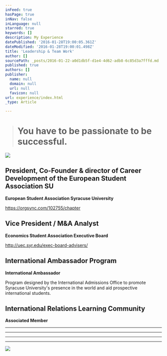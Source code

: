 ```yaml
---
inFeed: true
hasPage: true
inNav: false
inLanguage: null
starred: true
keywords: []
description: My Experience
datePublished: '2016-01-28T19:00:05.361Z'
dateModified: '2016-01-28T19:00:01.498Z'
title: 'Leadership & Team Work'
author: []
sourcePath: _posts/2016-01-22-a0d1db5f-d1e4-4d62-adb8-6c85d3a7fffd.md
published: true
authors: []
publisher:
  name: null
  domain: null
  url: null
  favicon: null
url: experience/index.html
_type: Article

---
```

> # You have to be passionate to be successful.

![](https://s3-us-west-2.amazonaws.com/the-grid-img/p/61fc3eedb4fa2414be9c83e1e35355e533762b47.png)

## President, Co-Founder & director of Career Development of the European Student Association SU

**European Student Association Syracuse University**

https://orgsync.com/102755/chapter

## 

## Vice President / M&A Analyst

**Economics Student Association Executive Board**

http://uec.syr.edu/exec-board-advisers/

## International Ambassador Program

**International Ambassador**

Program designed by the International Admissions Office to promote Syracuse University's presence in the world and aid prospective international students.

## International Relations Learning Community

**Associated Member**

****

****

****

****
![](https://s3-us-west-2.amazonaws.com/the-grid-img/p/21dc7262a69f20f8deba40be32a330b9c6852d77.png)